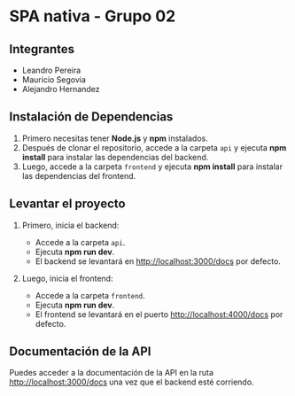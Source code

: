 # SPA nativa - Grupo 02

## Integrantes
- Leandro Pereira
- Mauricio Segovia
- Alejandro Hernandez

## Instalación de Dependencias
1. Primero necesitas tener **Node.js** y **npm** instalados.
2. Después de clonar el repositorio, accede a la carpeta `api` y ejecuta **npm install** para instalar las dependencias del backend.
4. Luego, accede a la carpeta `frontend` y ejecuta **npm install** para instalar las dependencias del frontend.

## Levantar el proyecto

1. Primero, inicia el backend:
   - Accede a la carpeta `api`.
   - Ejecuta **npm run dev**.
   - El backend se levantará en [http://localhost:3000/docs](http://localhost:3000/docs) por defecto.

2. Luego, inicia el frontend:
   - Accede a la carpeta `frontend`.
   - Ejecuta **npm run dev**.
   - El frontend se levantará en el puerto [http://localhost:4000/docs](http://localhost:4000/docs) por defecto.

## Documentación de la API
Puedes acceder a la documentación de la API en la ruta [http://localhost:3000/docs](http://localhost:3000/docs) una vez que el backend esté corriendo.
